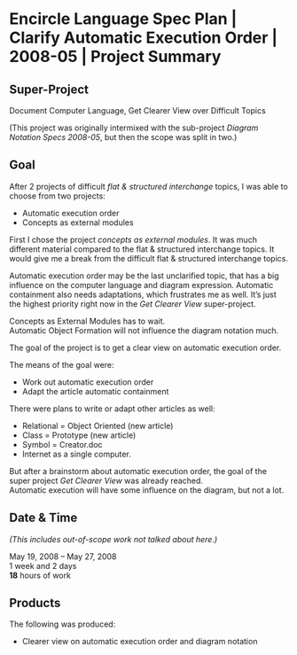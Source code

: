 ﻿Encircle Language Spec Plan | Clarify Automatic Execution Order | 2008-05 | Project Summary
=========================================================================================


Super-Project
-------------

Document Computer Language, Get Clearer View over Difficult Topics

(This project was originally intermixed with the sub-project *Diagram Notation Specs 2008-05*, but then the scope was split in two.)


Goal
----

After 2 projects of difficult *flat & structured interchange* topics, I was able to choose from two projects:

- Automatic execution order
- Concepts as external modules

First I chose the project *concepts as external modules*. It was much different material compared to the flat & structured interchange topics. It would give me a break from the difficult flat & structured interchange topics.

Automatic execution order may be the last unclarified topic, that has a big influence on the computer language and diagram expression. Automatic containment also needs adaptations, which frustrates me as well. It’s just the highest priority right now in the *Get Clearer View* super-project.

Concepts as External Modules has to wait.  
Automatic Object Formation will not influence the diagram notation much.

The goal of the project is to get a clear view on automatic execution order.

The means of the goal were:

- Work out automatic execution order
- Adapt the article automatic containment

There were plans to write or adapt other articles as well:

- Relational = Object Oriented (new article)
- Class = Prototype (new article)
- Symbol = Creator.doc
- Internet as a single computer.

But after a brainstorm about automatic execution order, the goal of the super project *Get Clearer View* was already reached.  
Automatic execution will have some influence on the diagram, but not a lot.


Date & Time
-----------

*(This includes out-of-scope work not talked about here.)*

May 19, 2008 – May 27, 2008  
1 week and 2 days  
__18__ hours of work


Products
--------

The following was produced:

- Clearer view on automatic execution order and diagram notation